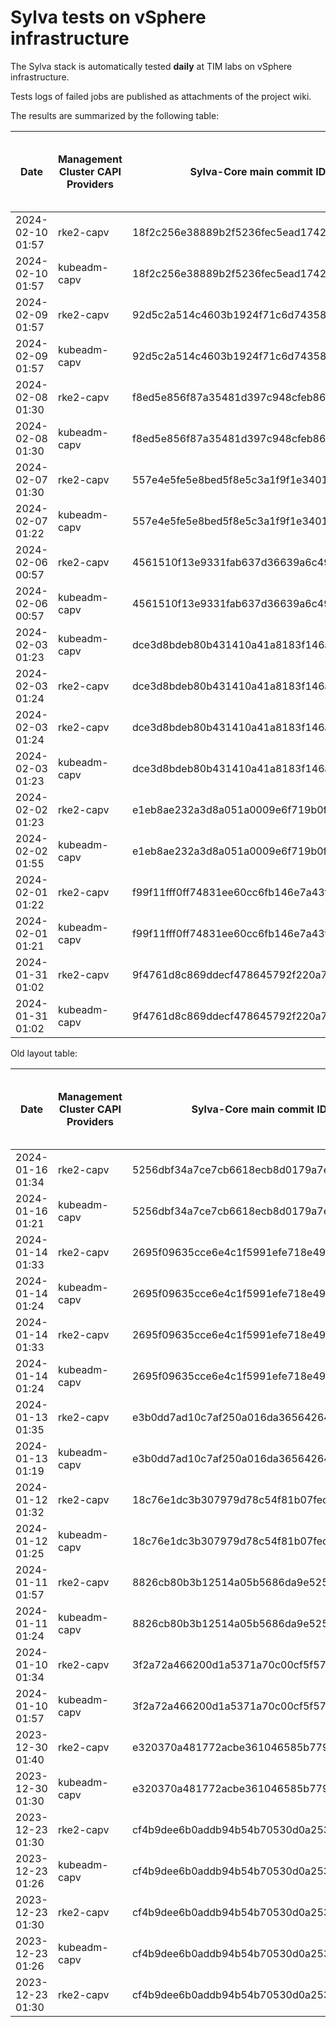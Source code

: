 # Sylva tests on vSphere infrastructure

The Sylva stack is automatically tested **daily** at TIM labs on vSphere infrastructure.

Tests logs of failed jobs are published as attachments of the project wiki.

The results are summarized by the following table:

| Date                      | Management Cluster CAPI Providers | Sylva-Core main commit ID        | Management cluster result                    | Workload cluster result              | Test logs (only for failed tests) |
|---------------------------|-----------------------------------|----------------------------------|----------------------------------------------|--------------------------------------|-----------------------------------|
|2024-02-10 01:57|rke2-capv|18f2c256e38889b2f5236fec5ead1742a95e56a9|:x:|N/A|[link](https://gitlab.com/sylva-projects/sylva-core/-/wikis/uploads/a54a7f26933eb694096f68497b0b3a35/capv-logs.gz)|
|2024-02-10 01:57|kubeadm-capv|18f2c256e38889b2f5236fec5ead1742a95e56a9|:x:|N/A|[link](https://gitlab.com/sylva-projects/sylva-core/-/wikis/uploads/a54a7f26933eb694096f68497b0b3a35/capv-logs.gz)|
|2024-02-09 01:57|rke2-capv|92d5c2a514c4603b1924f71c6d7435886a9b6170|:x:|N/A|[link](https://gitlab.com/sylva-projects/sylva-core/-/wikis/uploads/2d4b6fa8c2803afabe5aeb81f850feda/capv-logs.gz)|
|2024-02-09 01:57|kubeadm-capv|92d5c2a514c4603b1924f71c6d7435886a9b6170|:x:|N/A|[link](https://gitlab.com/sylva-projects/sylva-core/-/wikis/uploads/2d4b6fa8c2803afabe5aeb81f850feda/capv-logs.gz)|
|2024-02-08 01:30|rke2-capv|f8ed5e856f87a35481d397c948cfeb8612e6e8a2|:x:|N/A|[link](https://gitlab.com/sylva-projects/sylva-core/-/wikis/uploads/7614ed7daaff4447c5cc6e03a858ad0e/capv-logs.gz)|
|2024-02-08 01:30|kubeadm-capv|f8ed5e856f87a35481d397c948cfeb8612e6e8a2|:x:|N/A|[link](https://gitlab.com/sylva-projects/sylva-core/-/wikis/uploads/7614ed7daaff4447c5cc6e03a858ad0e/capv-logs.gz)|
|2024-02-07 01:30|rke2-capv|557e4e5fe5e8bed5f8e5c3a1f9f1e340132a9719|:x:|N/A|[link](https://gitlab.com/sylva-projects/sylva-core/-/wikis/uploads/fd74787d4296c0c88a93f398411bc714/capv-logs.gz)|
|2024-02-07 01:22|kubeadm-capv|557e4e5fe5e8bed5f8e5c3a1f9f1e340132a9719|:white_check_mark:|:x:|[link](https://gitlab.com/sylva-projects/sylva-core/-/wikis/uploads/fd74787d4296c0c88a93f398411bc714/capv-logs.gz)|
|2024-02-06 00:57|rke2-capv|4561510f13e9331fab637d36639a6c49e086f505|:x:|N/A|[link](https://gitlab.com/sylva-projects/sylva-core/-/wikis/uploads/5dcdfa9d00ab9ccfa53997a1e800baf5/capv-logs.gz)|
|2024-02-06 00:57|kubeadm-capv|4561510f13e9331fab637d36639a6c49e086f505|:x:|N/A|[link](https://gitlab.com/sylva-projects/sylva-core/-/wikis/uploads/5dcdfa9d00ab9ccfa53997a1e800baf5/capv-logs.gz)|
|2024-02-03 01:23|kubeadm-capv|dce3d8bdeb80b431410a41a8183f146a0fd4ae24|:white_check_mark:|:white_check_mark:||
|2024-02-03 01:24|rke2-capv|dce3d8bdeb80b431410a41a8183f146a0fd4ae24|:white_check_mark:|:white_check_mark:||
|2024-02-03 01:24|rke2-capv|dce3d8bdeb80b431410a41a8183f146a0fd4ae24|:white_check_mark:|:white_check_mark:||
|2024-02-03 01:23|kubeadm-capv|dce3d8bdeb80b431410a41a8183f146a0fd4ae24|:white_check_mark:|:white_check_mark:||
|2024-02-02 01:23|rke2-capv|e1eb8ae232a3d8a051a0009e6f719b0f928c882f|:white_check_mark:|:white_check_mark:|[link](https://gitlab.com/sylva-projects/sylva-core/-/wikis/uploads/62f476a89c637cf7c9a514309f2c4a22/capv-logs.gz)|
|2024-02-02 01:55|kubeadm-capv|e1eb8ae232a3d8a051a0009e6f719b0f928c882f|:x:|N/A|[link](https://gitlab.com/sylva-projects/sylva-core/-/wikis/uploads/62f476a89c637cf7c9a514309f2c4a22/capv-logs.gz)|
|2024-02-01 01:22|rke2-capv|f99f11fff0ff74831ee60cc6fb146e7a43fef885|:white_check_mark:|:x:||
|2024-02-01 01:21|kubeadm-capv|f99f11fff0ff74831ee60cc6fb146e7a43fef885|:white_check_mark:|:x:||
|2024-01-31 01:02|rke2-capv|9f4761d8c869ddecf478645792f220a7417fca65|:x:|N/A|[link](https://gitlab.com/sylva-projects/sylva-core/-/wikis/uploads/d06a59e9cbbd767b6097c9e6ef47d89a/capv-logs.gz)|
|2024-01-31 01:02|kubeadm-capv|9f4761d8c869ddecf478645792f220a7417fca65|:x:|N/A|[link](https://gitlab.com/sylva-projects/sylva-core/-/wikis/uploads/d06a59e9cbbd767b6097c9e6ef47d89a/capv-logs.gz)|

Old layout table:

| Date                      | Management Cluster CAPI Providers | Sylva-Core main commit ID        | Result                                       | Test logs (only for failed tests) |
|---------------------------|-----------------------------------|----------------------------------|----------------------------------------------|-----------------------------------|
|2024-01-16 01:34|rke2-capv|5256dbf34a7ce7cb6618ecb8d0179a7eae5fbd46|:white_check_mark: success||
|2024-01-16 01:21|kubeadm-capv|5256dbf34a7ce7cb6618ecb8d0179a7eae5fbd46|:white_check_mark: success||
|2024-01-14 01:33|rke2-capv|2695f09635cce6e4c1f5991efe718e497702f32b|:white_check_mark: success||
|2024-01-14 01:24|kubeadm-capv|2695f09635cce6e4c1f5991efe718e497702f32b|:white_check_mark: success||
|2024-01-14 01:33|rke2-capv|2695f09635cce6e4c1f5991efe718e497702f32b|:white_check_mark: success||
|2024-01-14 01:24|kubeadm-capv|2695f09635cce6e4c1f5991efe718e497702f32b|:white_check_mark: success||
|2024-01-13 01:35|rke2-capv|e3b0dd7ad10c7af250a016da36564264287586bf|:white_check_mark: success||
|2024-01-13 01:19|kubeadm-capv|e3b0dd7ad10c7af250a016da36564264287586bf|:white_check_mark: success||
|2024-01-12 01:32|rke2-capv|18c76e1dc3b307979d78c54f81b07fec0d80d511|:white_check_mark: success||
|2024-01-12 01:25|kubeadm-capv|18c76e1dc3b307979d78c54f81b07fec0d80d511|:white_check_mark: success||
|2024-01-11 01:57|rke2-capv|8826cb80b3b12514a05b5686da9e52505c577704|:x: failed|[link](https://gitlab.com/sylva-projects/sylva-core/-/wikis/uploads/f8332c73b645753fb674c6ec8d7eeabf/capv-logs.gz)|
|2024-01-11 01:24|kubeadm-capv|8826cb80b3b12514a05b5686da9e52505c577704|:white_check_mark: success||
|2024-01-10 01:34|rke2-capv|3f2a72a466200d1a5371a70c00cf5f57d35b73fe|:white_check_mark: success||
|2024-01-10 01:57|kubeadm-capv|3f2a72a466200d1a5371a70c00cf5f57d35b73fe|:x: failed|[link](https://gitlab.com/sylva-projects/sylva-core/-/wikis/uploads/8138bd7fc116d62d656f66aab4c677ac/capv-logs.gz)|
|2023-12-30 01:40|rke2-capv|e320370a481772acbe361046585b779bc4c772fe|:x: failed|[link](https://gitlab.com/sylva-projects/sylva-core/-/wikis/uploads/17d4ffbdc8036903ad000196987782ea/capv-logs.gz)|
|2023-12-30 01:30|kubeadm-capv|e320370a481772acbe361046585b779bc4c772fe|:x: failed|[link](https://gitlab.com/sylva-projects/sylva-core/-/wikis/uploads/17d4ffbdc8036903ad000196987782ea/capv-logs.gz)|
|2023-12-23 01:30|rke2-capv|cf4b9dee6b0addb94b54b70530d0a25365ba937e|:x: failed|[link](https://gitlab.com/sylva-projects/sylva-core/-/wikis/uploads/758ab1ecc725e797a06261c62cc77788/capv-logs.gz)|
|2023-12-23 01:26|kubeadm-capv|cf4b9dee6b0addb94b54b70530d0a25365ba937e|:white_check_mark: success||
|2023-12-23 01:30|rke2-capv|cf4b9dee6b0addb94b54b70530d0a25365ba937e|:x: failed|[link](https://gitlab.com/sylva-projects/sylva-core/-/wikis/uploads/d3bb7c8c3be36d81a9f9930f81189f56/capv-logs.gz)|
|2023-12-23 01:26|kubeadm-capv|cf4b9dee6b0addb94b54b70530d0a25365ba937e|:white_check_mark: success||
|2023-12-23 01:30|rke2-capv|cf4b9dee6b0addb94b54b70530d0a25365ba937e|:x: failed|[link](https://gitlab.com/sylva-projects/sylva-core/-/wikis/uploads/6e58c059b348d378ad25155a7f3ed1c8/capv-logs.gz)|


